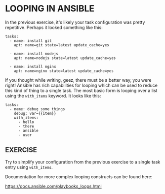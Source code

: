 # LOOPING IN ANSIBLE

In the previous exercise, it's likely your task configuration was pretty
repetitive. Perhaps it looked something like this:

```
tasks:
  - name: install git
    apt: name=git state=latest update_cache=yes

  - name: install nodejs
    apt: name=nodejs state=latest update_cache=yes

  - name: install nginx
    apt: name=nginx state=latest update_cache=yes
```

If you thought while writing, geez, there must be a better way, you were right!
Ansible has rich capabilities for looping which can be used to reduce this kind
of thing to a single task. The most basic form is looping over a list using the
`with_items` keyword. It looks like this:

```
tasks:
  - name: debug some things
    debug: var={{item}}
    with_items:
      - hello
      - there
      - ansible
      - user
```

## EXERCISE

Try to simplify your configuration from the previous exercise to a single
task entry using `with_items`.

Documentation for more complex looping constructs can be found here:

https://docs.ansible.com/playbooks_loops.html
